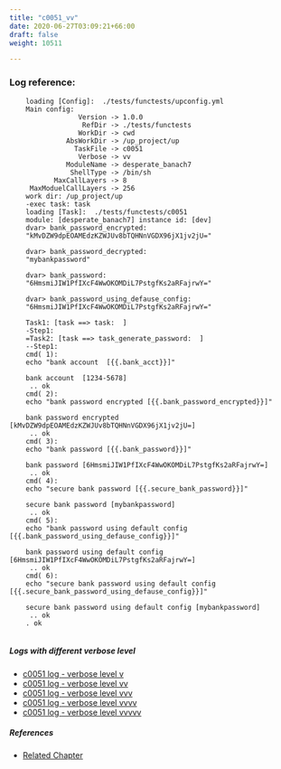```yaml
---
title: "c0051_vv"
date: 2020-06-27T03:09:21+66:00
draft: false
weight: 10511

---
```


### Log reference: <no value>

```
    loading [Config]:  ./tests/functests/upconfig.yml
    Main config:
                 Version -> 1.0.0
                  RefDir -> ./tests/functests
                 WorkDir -> cwd
              AbsWorkDir -> /up_project/up
                TaskFile -> c0051
                 Verbose -> vv
              ModuleName -> desperate_banach7
               ShellType -> /bin/sh
           MaxCallLayers -> 8
     MaxModuelCallLayers -> 256
    work dir: /up_project/up
    -exec task: task
    loading [Task]:  ./tests/functests/c0051
    module: [desperate_banach7] instance id: [dev]
    dvar> bank_password_encrypted:
    "kMvDZW9dpEOAMEdzKZWJUv8bTQHNnVGDX96jX1jv2jU="
    
    dvar> bank_password_decrypted:
    "mybankpassword"
    
    dvar> bank_password:
    "6HmsmiJIW1PfIXcF4WwOKOMDiL7PstgfKs2aRFajrwY="
    
    dvar> bank_password_using_defause_config:
    "6HmsmiJIW1PfIXcF4WwOKOMDiL7PstgfKs2aRFajrwY="
    
    Task1: [task ==> task:  ]
    -Step1:
    =Task2: [task ==> task_generate_password:  ]
    --Step1:
    cmd( 1):
    echo "bank account  [{{.bank_acct}}]"
    
    bank account  [1234-5678]
     .. ok
    cmd( 2):
    echo "bank password encrypted [{{.bank_password_encrypted}}]"
    
    bank password encrypted [kMvDZW9dpEOAMEdzKZWJUv8bTQHNnVGDX96jX1jv2jU=]
     .. ok
    cmd( 3):
    echo "bank password [{{.bank_password}}]"
    
    bank password [6HmsmiJIW1PfIXcF4WwOKOMDiL7PstgfKs2aRFajrwY=]
     .. ok
    cmd( 4):
    echo "secure bank password [{{.secure_bank_password}}]"
    
    secure bank password [mybankpassword]
     .. ok
    cmd( 5):
    echo "bank password using default config [{{.bank_password_using_defause_config}}]"
    
    bank password using default config [6HmsmiJIW1PfIXcF4WwOKOMDiL7PstgfKs2aRFajrwY=]
     .. ok
    cmd( 6):
    echo "secure bank password using default config [{{.secure_bank_password_using_defause_config}}]"
    
    secure bank password using default config [mybankpassword]
     .. ok
    . ok
    
```

##### Logs with different verbose level
* [c0051 log - verbose level v](../../logs/c0051_v)
* [c0051 log - verbose level vv](../../logs/c0051_vv)
* [c0051 log - verbose level vvv](../../logs/c0051_vvv)
* [c0051 log - verbose level vvvv](../../logs/c0051_vvvv)
* [c0051 log - verbose level vvvvv](../../logs/c0051_vvvvv)

##### References
* [Related Chapter](../../security/c0051)
